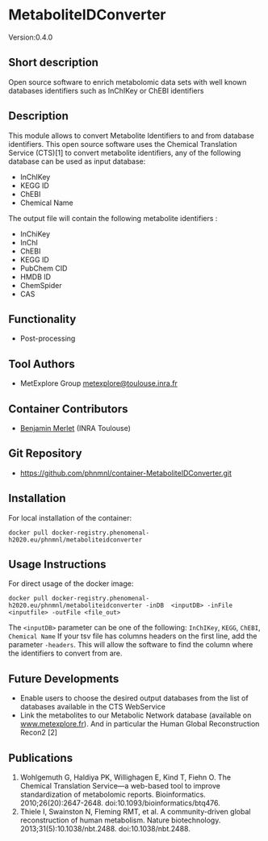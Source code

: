 # MetaboliteIDConverter

Version:0.4.0 

## Short description
Open source software to enrich metabolomic data sets with well known databases identifiers such as InChIKey or ChEBI identifiers

## Description
This module allows to convert Metabolite Identifiers to and from database identifiers. This open source software uses the Chemical Translation Service (CTS)[1] to convert metabolite identifiers, any of the following database can be used as input database:
- InChIKey
- KEGG ID
- ChEBI
- Chemical Name

The output file will contain the following metabolite identifiers :
- InChiKey
- InChI
- ChEBI
- KEGG ID
- PubChem CID 
- HMDB ID
- ChemSpider
- CAS


## Functionality
- Post-processing

## Tool Authors
- MetExplore Group metexplore@toulouse.inra.fr

## Container Contributors
- [Benjamin Merlet](https://github.com/bmerlet90) (INRA Toulouse)

## Git Repository
- https://github.com/phnmnl/container-MetaboliteIDConverter.git

## Installation
For local installation of the container:
```
docker pull docker-registry.phenomenal-h2020.eu/phnmnl/metaboliteidconverter
```

## Usage Instructions

For direct usage of the docker image:
```
docker pull docker-registry.phenomenal-h2020.eu/phnmnl/metaboliteidconverter -inDB  <inputDB> -inFile <inputfile> -outFile <file_out> 
```

The ```<inputDB>``` parameter can be one of the following: ```InChIKey```, ```KEGG```, ```ChEBI```, ```Chemical Name```
If your tsv file has columns headers on the first line, add the parameter ```-headers```. This will allow the software to find the column where the identifiers to convert from are.

## Future Developments
- Enable users to choose the desired output databases from the list of databases available in the CTS WebService
- Link the metabolites to our Metabolic Network database (available on www.metexplore.fr). And in particular the Human Global Reconstruction Recon2 [2]

## Publications
1. Wohlgemuth G, Haldiya PK, Willighagen E, Kind T, Fiehn O. The Chemical Translation Service—a web-based tool to improve standardization of metabolomic reports. Bioinformatics. 2010;26(20):2647-2648. doi:10.1093/bioinformatics/btq476.
2. Thiele I, Swainston N, Fleming RMT, et al. A community-driven global reconstruction of human metabolism. Nature biotechnology. 2013;31(5):10.1038/nbt.2488. doi:10.1038/nbt.2488. 